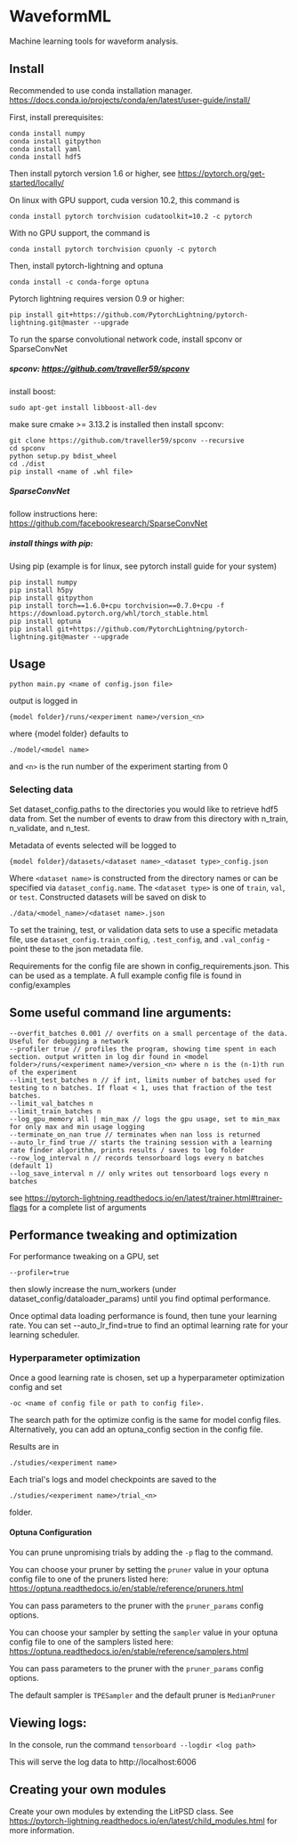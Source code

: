 # WaveformML
Machine learning tools for waveform analysis.

## Install
Recommended to use conda installation manager. https://docs.conda.io/projects/conda/en/latest/user-guide/install/

First, install prerequisites:

    conda install numpy
    conda install gitpython
    conda install yaml
    conda install hdf5

Then install pytorch version 1.6 or higher, see https://pytorch.org/get-started/locally/

On linux with GPU support, cuda version 10.2, this command is

    conda install pytorch torchvision cudatoolkit=10.2 -c pytorch

With no GPU support, the command is

    conda install pytorch torchvision cpuonly -c pytorch

Then, install pytorch-lightning and optuna

    conda install -c conda-forge optuna

Pytorch lightning requires version 0.9 or higher:
    
    pip install git+https://github.com/PytorchLightning/pytorch-lightning.git@master --upgrade
    
To run the sparse convolutional network code, install spconv or SparseConvNet

##### spconv: https://github.com/traveller59/spconv

install boost:
    
    sudo apt-get install libboost-all-dev
make sure cmake >= 3.13.2 is installed then install spconv:

    git clone https://github.com/traveller59/spconv --recursive
    cd spconv
    python setup.py bdist_wheel
    cd ./dist
    pip install <name of .whl file>
    
##### SparseConvNet 

follow instructions here: https://github.com/facebookresearch/SparseConvNet

##### install things with pip:
Using pip (example is for linux, see pytorch install guide for your system)

    pip install numpy
    pip install h5py
    pip install gitpython
    pip install torch==1.6.0+cpu torchvision==0.7.0+cpu -f https://download.pytorch.org/whl/torch_stable.html
    pip install optuna
    pip install git+https://github.com/PytorchLightning/pytorch-lightning.git@master --upgrade


## Usage

    python main.py <name of config.json file>

output is logged in 

    {model folder}/runs/<experiment name>/version_<n> 
    
where {model folder} defaults to 

    ./model/<model name>
    
and `<n>` is the run number of the experiment starting from 0

### Selecting data

Set dataset_config.paths to the directories you 
would like to retrieve hdf5 data from. Set the 
number of events to draw from this directory with 
n_train, n_validate, and n_test. 

Metadata of events selected will be logged to 

    {model folder}/datasets/<dataset name>_<dataset type>_config.json
Where `<dataset name>` is constructed from the directory names or can be specified via
`dataset_config.name`. The `<dataset type>` is one of `train`, `val`, or `test`.
Constructed datasets will be saved on disk to 
    
    ./data/<model_name>/<dataset name>.json

To set the training, test, or validation data sets to use a specific metadata file, use
`dataset_config.train_config`, `.test_config`, and `.val_config` - point these to
the json metadata file.

Requirements for the config file are shown in config_requirements.json. This can be used as a template.
A full example config file is found in config/examples

## Some useful command line arguments:

    --overfit_batches 0.001 // overfits on a small percentage of the data. Useful for debugging a network
    --profiler true // profiles the program, showing time spent in each section. output written in log dir found in <model folder>/runs/<experiment name>/version_<n> where n is the (n-1)th run of the experiment
    --limit_test_batches n // if int, limits number of batches used for testing to n batches. If float < 1, uses that fraction of the test batches.
    --limit_val_batches n
    --limit_train_batches n
    --log_gpu_memory all | min_max // logs the gpu usage, set to min_max for only max and min usage logging
    --terminate_on_nan true // terminates when nan loss is returned
    --auto_lr_find true // starts the training session with a learning rate finder algorithm, prints results / saves to log folder
    --row_log_interval n // records tensorboard logs every n batches (default 1)
    --log_save_interval n // only writes out tensorboard logs every n batches


see https://pytorch-lightning.readthedocs.io/en/latest/trainer.html#trainer-flags
for a complete list of arguments


## Performance tweaking and optimization

For performance tweaking on a GPU, set 
    
    --profiler=true
then slowly increase the num_workers (under dataset_config/dataloader_params) until you find optimal performance.

Once optimal data loading performance is found, then tune your learning rate. You can set
--auto_lr_find=true to find an optimal learning rate for your learning scheduler.

### Hyperparameter optimization

Once a good learning rate is chosen, set up a hyperparameter optimization config
and set 

    -oc <name of config file or path to config file>.

The search path for the optimize config is the same for model config files. Alternatively, you
can add an optuna_config section in the config file.

Results are in 

    ./studies/<experiment name>
    
Each trial's logs and model checkpoints are saved to the 

    ./studies/<experiment name>/trial_<n> 
folder.

#### Optuna Configuration

You can prune unpromising trials by adding the `-p` flag to the command.

You can choose your pruner by setting the `pruner` value in your optuna config file to 
one of the pruners listed here: https://optuna.readthedocs.io/en/stable/reference/pruners.html

You can pass parameters to the pruner with the `pruner_params` config options.

You can choose your sampler by setting the `sampler` value in your optuna config file to 
one of the samplers listed here: https://optuna.readthedocs.io/en/stable/reference/samplers.html

You can pass parameters to the pruner with the `pruner_params` config options.

The default sampler is `TPESampler` and the default pruner is `MedianPruner`

## Viewing logs:

In the console, run the command `tensorboard --logdir <log path>` 

This will serve the log data to http://localhost:6006




## Creating your own modules

Create your own modules by extending the LitPSD class. See
https://pytorch-lightning.readthedocs.io/en/latest/child_modules.html for more information.









